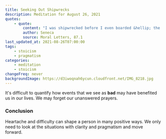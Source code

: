```yaml
---
title: Seeking Out Shipwrecks
description: Meditation for August 26, 2021
quotes:
    - quote:
        content: "I was shipwrecked before I even boarded &hellip; the journey showed me this — how much of what we have is unnecessary, and how easily we can decide to rid ourselves of these things whenever it's necessary, never suffering the loss."
        author: Seneca
        source: Moral Letters, 87.1
last_updated_at: 2021-08-26T07:00:00
tags:
    - stoicism
    - pragmatism
categories:
    - meditation
    - stoicism
changeFreq: never
backgroundImage: https://d3iwoqnah6ycun.cloudfront.net/IMG_8218.jpg
---
```


It's difficult to quantify how events that we see as **bad** may have benefited us in our lives. We may forget our 
unanswered prayers.

### Conclusion

Heartache and difficulty can shape a person in many positive ways. We only need to look at the situations with clarity 
and pragmatism and move forward.
